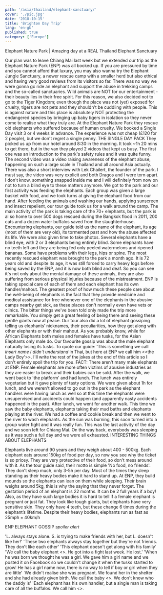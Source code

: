 ```yaml
---
path: '/asia/thailand/elephant-sanctuary/'
cover: './pic.jpg'
date: '2018-10-15'
title: 'Brighton Day Trip'
lang: 'en-gb'
published: true
category: ['Europe']
---
```


Elephant Nature Park | Amazing day at a REAL Thailand Elephant Sanctuary

Our plan was to leave Chiang Mai last week but we extended our trip as the Elephant Nature Park (ENP) was all booked up. If you are pressured by time and you cannot afford that luxury, you may also wanna try the Elephant Jungle Sanctuary, a newer rescue camp with a smaller herd but also ethical and having very good reviews from its visitors so far.
There was no way we were gonna go ride an elephant and support the abuse in trekking camps and the so-called sanctuaries. Wild animals are NOT for our entertainment - their beauty lies in their free spirit. For this reason, we also decided not to go to the Tiger Kingdom; even though the place was not (yet) exposed for cruelty, tigers are not pets and they shouldn't be cuddling with people. This is against nature and this place is absolutely NOT protecting the endangered species by bringing up baby tigers in isolation so they never come to realise what they truly are.
At the Elephant Nature Park they rescue old elephants who suffered because of human cruelty. We booked a Single Day visit 3 or 4 weeks in advance. The experience was not cheap (£120 for 2 people), but we don't regret a single penny.
THE SINGLE DAY PACK
They picked us up from our hotel around 8:30 in the morning. It took ~1h 20 mins to get there, but in the van they played 2 videos that kept us busy. The first one was an introduction to the park's safety rules and it was quite funny. The second video was a video raising awareness of the elephant abuse, happening on such a large scale in Thailand and all around Asia actually. There was also a short interview with Lek Chailert, the founder of the park. I must say, the video was very explicit and both Dragos and I were torn apart. I don't know, something snapped inside me and I will definitely from now on not to turn a blind eye to these matters anymore.
We got to the park and our first activity was feeding the elephants. Each group was given a large basket with food, and we took turns at giving the elephant food from our hand.
After feeding the animals and washing our hands, applying sunscreen and insect repellent, our tour guide took us for a walk around the camp. The main activity of the park is taking care of the 70+ elephants, but the park is al so home to over 500 dogs rescued during the Bangkok flood in 2011, 200 cats and a dozen water buffalos saved from the slaughterhouse.
Encountering elephants, our guide told us the name of the elephant, its age (most of them are very old), its tormented past and how the abuse affected its life. We were also given time to take photos.
Several elephants have a blind eye, with 2 or 3 elephants being entirely blind. Some elephants have no teeth left and they are being fed only peeled watermelons and ripened bananas. Some have problems with their legs, hips or spine.
The most recently rescued elephant was brought to the park a month ago. It is 72 years old and despite its age, it was still forced to carry heavy logs before being saved by the ENP, and it is now both blind and deaf. So you can see it's not only about the mental damage of these animals, they are also suffering from serious physical injuries because of the mistreatment. ENP is taking special care of each of them and each elephant has its own handler/mahout.
The greatest proof of how much these people care about the well-being of elephants is the fact that they provide medicine and medical assistance for free whenever one of the elephants in the abusive camps nearby get sick, as these places don't normally even have vets or clinics.
The bitter things we've been told only made the trip more remarkable. You simply get a great feeling of being there and seeing these gentle giants now at peace. Our tour also did a lot of elephant gossiping telling us elephants’ nicknames, their peculiarities, how they get along with other elephants or with their mahout.
As you probably know, while for African Elephants both males and females have tusks, for the Asian Elephants only male do. Our favourite gossip was about the male elephant naturally losing its tusks. To quote our guide: 'This is something we call _insert name I didn't understand_ in Thai, but here at ENP we call him <<the Lady Boy'>>. I'll write the rest of the jokes at the end of this article so I don't entirely spoil the trip for you.
FACT: There aren't many male elephants at ENP. Female elephants are more often victims of abusive industries as they are easier to break and their babies can be sold.
After the walk, we went back to 'the platform' and had lunch. The lunch was entirely vegetarian but it gave plenty of tasty options. We were given about 1h for lunch, and we weren't allowed to go out in the park as the elephant handlers were having lunch as well so at this time the elephants were unsupervised and accidents could happen (and apparently nasty accidents happened in the past).
After lunch, we went for another walk. This time we saw the baby elephants, elephants taking their mud baths and elephants playing at the river.
We had a coffee and cookie break and then we went to the river to wash elephants. As the sun was burning, this soon turned into a group water fight and it was really fun.
This was the last activity of the day and we soon left for Chiang Mai. On the way back, everybody was sleeping as it was such a full day and we were all exhausted.
INTERESTING THINGS ABOUT ELEPHANTS

Elephants live around 90 years and they weigh about 400 - 500kg.
Each elephant eats around 150kg of food per day, so now you see why the ticket is so pricey.
They are very protective of their food, so don't mess around with it. As the tour guide said, their motto is simple 'No food, no friends'.
They don't sleep much, only 3-5h per day. Most of the times they sleep standing as their heavy bodies make it hard to stand up. At ENP, they build mounds so the elephants can lean on them while sleeping.
Their brain weighs around 5kg, this is why the saying that they never forget.
The gestation period of an elephant is 22 months. It can be 2 full years if a boy! Also, as they have such large bodies it is hard to tell if a female elephant is pregnant or just fat.
They look like tough giants, but elephants have very sensitive skin.
They only have 4 teeth, but these change 6 times during the elephant’s lifetime.
Despite their heavy bodies, elephants run as fast as 25mph = 40km/h

ENP ELEPHANT GOSSIP _spoiler alert_

'L. always stays alone. S. is trying to make friends with her, but L. doesn't like her!'
'These two elephants always stay together but they're not friends. They don't like each other'
'This elephant doesn't get along with his family'
'We call the baby elephant <<the Trouble Maker>>. He got into a fight last week. He lost.'
'When he was born we thought he was a girl. We gave him a girl name and we posted it on Facebook so we couldn't change it when the tusks started to grow! He has a girl name now, there is no way to tell if boy or girl when they are little'
'We didn't realise she was pregnant. We found her in the shelter and she had already given birth. We call the baby <<Surprise>>. We don't know who the daddy is'
'Each elephant has his own handler, but a single man is taking care of all the buffalos. We call him <<the Buffalo Man>>.
